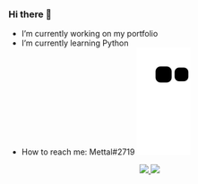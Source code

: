 ### Hi there 👋

-  I’m currently working on my portfolio
-  I’m currently learning Python
-  How to reach me: Mettal#2719
 ![Snake animation](https://github.com/rafaballerini/rafaballerini/blob/output/github-contribution-grid-snake.svg)
  <div align="center">
  <a href="https://github.com/rafaballerini">
  <img height="150em" src="https://github-readme-stats.vercel.app/api?username=Mettal2000&show_icons=true&theme=dracula&include_all_commits=true&count_private=true"/>
  <img height="150em" src="https://github-readme-stats.vercel.app/api/top-langs/?username=Mettal2000&layout=compact&langs_count=7&theme=dracula"/>
</div>
